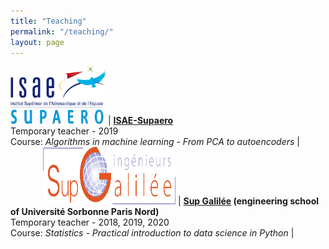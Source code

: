 ```yaml
---
title: "Teaching"
permalink: "/teaching/"
layout: page
---
```


<a href="https://www.isae-supaero.fr/"><img src="/assets/img/logos/logo_supaero.png" height="92px" width="152px"/></a> | **[ISAE-Supaero](https://www.isae-supaero.fr/)** <br/> Temporary teacher - 2019 <br/> Course: *Algorithms in machine learning - From PCA to autoencoders* | <a class="icon" href="https://github.com/FlorentF9/Supaero-mlautoencoders"><svg viewBox="0 0 92px 92px" width="48px" height="48px"><use xlink:href="{{ "/assets/fontawesome/icons.svg" | relative_url }}#github"></use></svg></a>
<a href="http://www.sup-galilee.univ-paris13.fr/"><img src="/assets/img/logos/supgalilee_logo.png" height="92px" width="212px"/></a> | **[Sup Galilée](http://www.sup-galilee.univ-paris13.fr/) (engineering school of Université Sorbonne Paris Nord)** <br/> Temporary teacher - 2018, 2019, 2020 <br/> Course: *Statistics - Practical introduction to data science in Python* | <a class="icon" href="https://github.com/FlorentF9/SupGalilee-tdstats"><svg viewBox="0 0 92px 92px" width="48px" height="48px"><use xlink:href="{{ "/assets/fontawesome/icons.svg" | relative_url }}#github"></use></svg></a>
